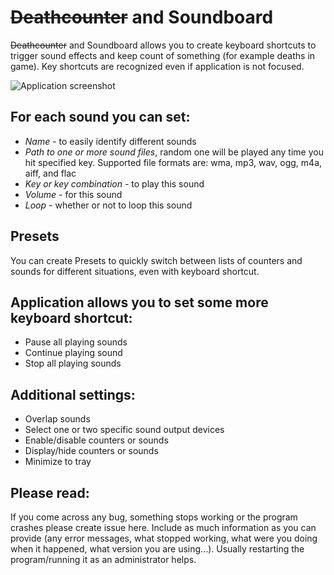 # ~~Deathcounter~~ and Soundboard

~~Deathcounter~~ and Soundboard allows you to create keyboard shortcuts to trigger sound effects and keep count of something (for example deaths in game). Key shortcuts are recognized even if application is not focused.

![Application screenshot](screenshot.png?raw=true "Main Window")

## For each sound you can set:
-	*Name* - to easily identify different sounds
-	*Path to one or more sound files*, random one will be played any time you hit specified key. Supported file formats are: wma, mp3, wav, ogg, m4a, aiff, and flac
-	*Key or key combination* - to play this sound
-	*Volume* - for this sound
-	*Loop* - whether or not to loop this sound

## Presets
You can create Presets to quickly switch between lists of counters and sounds for different situations, even with keyboard shortcut.

## Application allows you to set some more keyboard shortcut:
-	Pause all playing sounds
-	Continue playing sound
-	Stop all playing sounds

## Additional settings:
-	Overlap sounds
-	Select one or two specific sound output devices
-	Enable/disable counters or sounds
-	Display/hide counters or sounds
-	Minimize to tray

## Please read:
If you come across any bug, something stops working or the program crashes please create issue here. Include as much information as you can provide (any error messages, what stopped working, what were you doing when it happened, what version you are using...).
Usually restarting the program/running it as an administrator helps.
